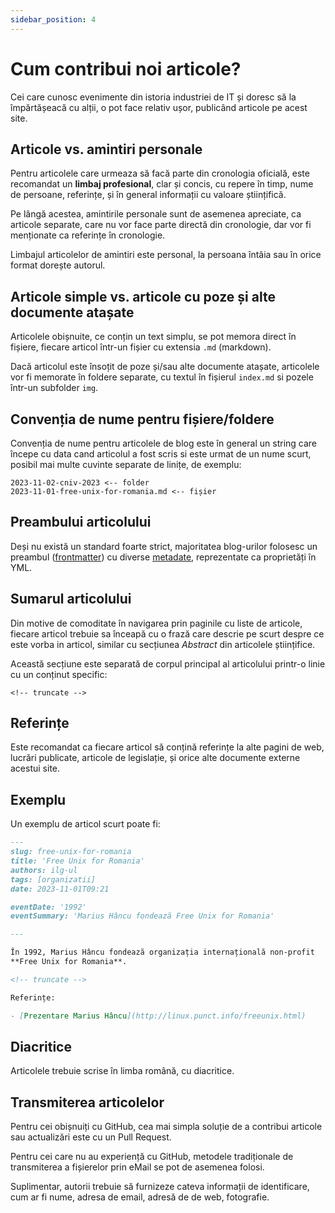 ```yaml
---
sidebar_position: 4
---
```


# Cum contribui noi articole?

Cei care cunosc evenimente din istoria industriei de IT și doresc
să la împărtășeacă cu alții, o pot face relativ ușor, publicând
articole pe acest site.

## Articole vs. amintiri personale

Pentru articolele care urmeaza să facă parte din cronologia oficială,
este recomandat un **limbaj profesional**, clar și concis, cu repere în timp,
nume de persoane, referințe, și în general informații cu valoare științifică.

Pe lângă acestea, amintirile personale sunt de asemenea apreciate, ca
articole separate, care nu vor face parte directă din cronologie, dar vor
fi menționate ca referințe în cronologie.

Limbajul articolelor de amintiri este personal, la persoana întâia
sau în orice format dorește autorul.

## Articole simple vs. articole cu poze și alte documente atașate

Articolele obișnuite, ce conțin un text simplu,
se pot memora direct în fișiere, fiecare articol într-un fișier cu
extensia `.md` (markdown).

Dacă articolul este însoțit de
poze și/sau alte documente atașate, articolele vor fi memorate
în foldere separate, cu textul în fișierul `index.md` si pozele
într-un subfolder `img`.

## Convenția de nume pentru fișiere/foldere

Convenția de nume pentru articolele de blog este în general
un string care începe cu data cand articolul a fost scris si
este urmat de un nume scurt, posibil mai multe cuvinte separate de
linițe, de exemplu:

```
2023-11-02-cniv-2023 <-- folder
2023-11-01-free-unix-for-romania.md <-- fișier
```

## Preambului articolului

Deși nu există un standard foarte strict, majoritatea blog-urilor
folosesc un preambul ([frontmatter](frontmatter)) cu diverse [metadate](metadate), reprezentate
ca proprietăți în YML.

## Sumarul articolului

Din motive de comoditate în navigarea prin paginile cu liste de articole,
fiecare articol trebuie sa înceapă cu o frază care descrie pe scurt
despre ce este vorba in articol, similar cu secțiunea _Abstract_ din
articolele științifice.

Această secțiune este separată de corpul principal al articolului
printr-o linie cu un conținut specific:

```
<!-- truncate -->
```

## Referințe

Este recomandat ca fiecare articol să conțină referințe la alte pagini de web,
lucrări publicate, articole de legislație, și orice alte documente
externe acestui site.

## Exemplu

Un exemplu de articol scurt poate fi:

```md title="2023-11-01-free-unix-for-romania.md"
---
slug: free-unix-for-romania
title: 'Free Unix for Romania'
authors: ilg-ul
tags: [organizatii]
date: 2023-11-01T09:21

eventDate: '1992'
eventSummary: 'Marius Hâncu fondează Free Unix for Romania'

---

În 1992, Marius Hâncu fondează organizația internațională non-profit
**Free Unix for Romania**.

<!-- truncate -->

Referințe:

- [Prezentare Marius Hâncu](http://linux.punct.info/freeunix.html)
```

## Diacritice

Articolele trebuie scrise în limba română, cu diacritice.

## Transmiterea articolelor

Pentru cei obișnuiți cu GitHub, cea mai simpla soluție de
a contribui articole sau actualizări este cu un Pull Request.

Pentru cei care nu au experiență cu GitHub, metodele tradiționale de
transmiterea a fișierelor prin eMail se pot de asemenea folosi.

Suplimentar, autorii trebuie să furnizeze cateva informații de
identificare, cum ar fi nume, adresa de email, adresă de de web,
fotografie.
